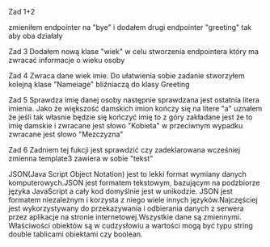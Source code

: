 Zad 1+2

zmieniłem endpointer na "bye" i dodałem drugi endpointer "greeting" tak aby oba działały 

Zad 3
Dodałem nową klase "wiek" w celu stworzenia endpointera który ma zwracać informacje o wieku osoby

Zad 4
Zwraca dane wiek imie. Do ułatwienia sobie zadanie stworzyłem kolejną klase "Nameiage" bliźniaczą do klasy Greeting

Zad 5 
Sprawdza imię danej osoby następnie sprawdzana jest ostatnia litera imienia. Jako że większość damskich imion kończy się na litere "a" uznałem że jeśli tak własnie będzie się kończyć imię to z góry zakładane jest że to imię damskie i zwracane jest słowo "Kobieta" w przeciwnym wypadku zwracane jest słowo "Mezczyzna"

Zad 6
Zadniem tej fukcji jest sprawdzić czy zadeklarowana wcześniej zmienna template3 zawiera w sobie "tekst"

JSON(Java Script Object Notation) jest to lekki format wymiany danych komputerowych.JSON jest formatem tekstowym, bazującym na podzbiorze języka JavaScript a cały kod domyślnie jest w unikodzie. JSON jest formatem niezależnym i korzysta z niego wiele innych języków.Najczęściej jest wykorzystywany do przekazywania i odbierania danych z serwera przez aplikacje na stronie internetowej.Wszystkie dane są zmiennymi. Właściwości obiektów są w cudzysłowiu a wartości mogą być typu string double tablicami obiektami czy boolean.

